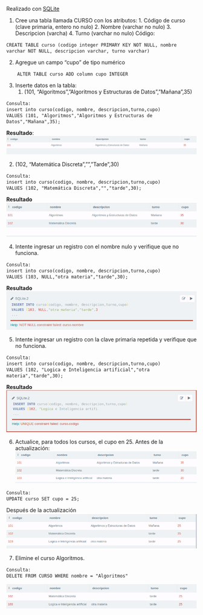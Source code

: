 
Realizado con  [SQLite](https://sqliteonline.com/) 
 1.  Cree una tabla llamada CURSO con los atributos:
    1.  Código de curso (clave primaria, entero no nulo)
    2.  Nombre (varchar no nulo)
    3.  Descripcion (varcha)
    4.  Turno (varchar no nulo)
    Código:
	    
    

```  
CREATE TABLE curso (codigo integer PRIMARY KEY NOT NULL, nombre varchar NOT NULL, descripcion varchar, turno varchar)
  ```  
2.  Agregue un campo “cupo” de tipo numérico
```
    ALTER TABLE curso ADD column cupo INTEGER
```
3.  Inserte datos en la tabla:
    1.  (101, “Algoritmos”,”Algoritmos y Estructuras de Datos”,”Mañana”,35)
   
   ```
Consulta:
insert into curso(codigo, nombre, descripcion,turno,cupo)
VALUES (101, "Algoritmos","Algoritmos y Estructuras de Datos","Mañana",35);
   ```
   **Resultado**:
   ![enter image description here](https://github.com/aniicossio1997/sql/blob/main/e3-1.png)
  
   2.  (102, “Matemática Discreta”,””,”Tarde”,30)
```
Consulta:
insert into curso(codigo, nombre, descripcion,turno,cupo)
VALUES (102, "Matemática Discreta","","tarde",30);
```
**Resultado**
![enter image description here](https://github.com/aniicossio1997/sql/blob/main/e3-2.png)

4.  Intente ingresar un registro con el nombre nulo y verifique que no funciona.
```
Consulta:
insert into curso(codigo, nombre, descripcion,turno,cupo)
VALUES (103, NULL,"otra materia","tarde",30);
```
**Resultado**
![enter image description here](https://github.com/aniicossio1997/sql/blob/main/e4.png)

5.  Intente ingresar un registro con la clave primaria repetida y verifique que no funciona.
```
Consulta:
insert into curso(codigo, nombre, descripcion,turno,cupo)
VALUES (102, "Logica e Inteligencia artificial","otra materia","tarde",30);
```
**Resultado**
![enter image description here](https://github.com/aniicossio1997/sql/blob/main/e-5.png)

6.  Actualice, para todos los cursos, el cupo en 25.
Antes de la actualización:
![enter image description here](https://github.com/aniicossio1997/sql/blob/main/e-6-prev.png)
```
Consulta:
UPDATE curso SET cupo = 25;
```
Después de la actualización
![enter image description here](https://github.com/aniicossio1997/sql/blob/main/e-6-after.png)

7.  Elimine el curso Algoritmos.
```
Consulta:
DELETE FROM CURSO WHERE nombre = "Algoritmos"
```
![enter image description here](https://github.com/aniicossio1997/sql/blob/main/e-7.png)
